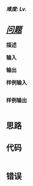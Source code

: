 # 

_**难度: Lv.**_

## _[问题]()_

**描述**

**输入**

**输出**

**样例输入**
```
```
**样例输出**
```
```

## 思路
> 

## 代码
```java

```

## 错误